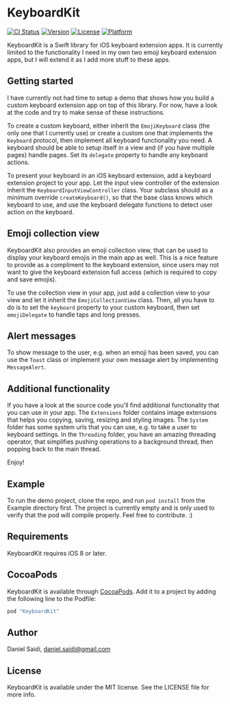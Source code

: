 # KeyboardKit

[![CI Status](http://img.shields.io/travis/danielsaidi/KeyboardKit.svg?style=flat)](https://travis-ci.org/danielsaidi/KeyboardKit)
[![Version](https://img.shields.io/cocoapods/v/KeyboardKit.svg?style=flat)](http://cocoapods.org/pods/KeyboardKit)
[![License](https://img.shields.io/cocoapods/l/KeyboardKit.svg?style=flat)](http://cocoapods.org/pods/KeyboardKit)
[![Platform](https://img.shields.io/cocoapods/p/KeyboardKit.svg?style=flat)](http://cocoapods.org/pods/KeyboardKit)


KeyboardKit is a Swift library for iOS keyboard extension apps. It is currently
limited to the functionality I need in my own two emoji keyboard extension apps,
but I will extend it as I add more stuff to these apps.



## Getting started

I have currently not had time to setup a demo that shows how you build a custom
keyboard extension app on top of this library. For now, have a look at the code
and try to make sense of these instructions.

To create a custom keyboard, either inherit the `EmojiKeyboard` class (the only
one that I currently use) or create a custom one that implements the `Keyboard`
protocol, then implement all keyboard functionality you need. A keyboard should
be able to setup itself in a view and (if you have multiple pages) handle pages.
Set its `delegate` property to handle any keyboard actions. 

To present your keyboard in an iOS keyboard extension, add a keyboard extension
project to your app. Let the input view controller of the extension inherit the 
`KeyboardInputViewController` class. Your subclass should as a minimum override 
`createKeyboard()`, so that the base class knows which keyboard to use, and use
the keyboard delegate functions to detect user action on the keyboard.



## Emoji collection view

KeyboardKit also provides an emoji collection view, that can be used to display
your keyboard emojis in the main app as well. This is a nice feature to provide
as a compliment to the keyboard extension, since users may not want to give the
keyboard extension full access (which is required to copy and save emojis).

To use the collection view in your app, just add a collection view to your view
and let it inherit the `EmojiCollectionView` class. Then, all you have to do is
to set the `keyboard` property to your custom keyboard, then set `emojiDelegate`
to handle taps and long presses.



## Alert messages

To show message to the user, e.g. when an emoji has been saved, you can use the
`Toast` class or implement your own message alert by implementing `MessageAlert`. 



## Additional functionality

If you have a look at the source code you'll find additional functionality that
you can use in your app. The `Extensions` folder contains image extensions that
helps you copying, saving, resizing and styling images. The `System` folder has
some system urls that you can use, e.g. to take a user to keyboard settings. In
the `Threading` folder, you have an amazing threading operator, that simplifies
pushing operations to a background thread, then popping back to the main thread.

Enjoy!



## Example

To run the demo project, clone the repo, and run `pod install` from the Example
directory first. The project is currently empty and is only used to verify that
the pod will compile properly. Feel free to contribute. :)



## Requirements

KeyboardKit requires iOS 8 or later.



## CocoaPods

KeyboardKit is available through [CocoaPods](http://cocoapods.org). Add it to a 
project by adding the following line to the Podfile:

```ruby
pod "KeyboardKit"
```



## Author

Daniel Saidi, daniel.saidi@gmail.com



## License

KeyboardKit is available under the MIT license. See the LICENSE file for more info.
